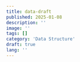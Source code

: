 ```yaml
---
title: data-draft
published: 2025-01-08
description: ''
image: ''
tags: []
category: 'Data Structure'
draft: true 
lang: ''
---
```

